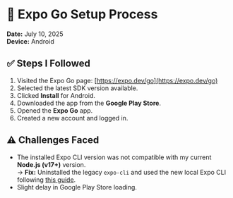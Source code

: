 # 📱 Expo Go Setup Process


**Date:** July 10, 2025  
**Device:** Android

## ✅ Steps I Followed

1. Visited the Expo Go page: [https://expo.dev/go](https://expo.dev/go)
2. Selected the latest SDK version available.
3. Clicked **Install** for Android.
4. Downloaded the app from the **Google Play Store**.
5. Opened the **Expo Go** app.
6. Created a new account and logged in.

## ⚠️ Challenges Faced

- The installed Expo CLI version was not compatible with my current **Node.js (v17+)** version.  
  → **Fix:** Uninstalled the legacy `expo-cli` and used the new local Expo CLI following [this guide](https://blog.expo.dev/the-new-expo-cli-f4250d8e3421).
- Slight delay in Google Play Store loading.
